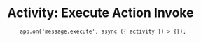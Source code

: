 # Activity: Execute Action Invoke


```
    app.on('message.execute', async ({ activity }) > {});
```